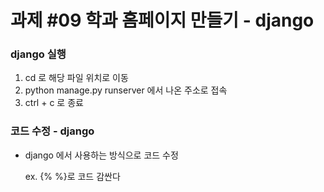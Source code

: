 # 과제 #09 학과 홈페이지 만들기 - django

### django 실행
1. cd 로 해당 파일 위치로 이동
2. python manage.py runserver 에서 나온 주소로 접속
3. ctrl + c 로 종료

### 코드 수정 - django
- django 에서 사용하는 방식으로 코드 수정
  
  ex. {% %}로 코드 감싼다

